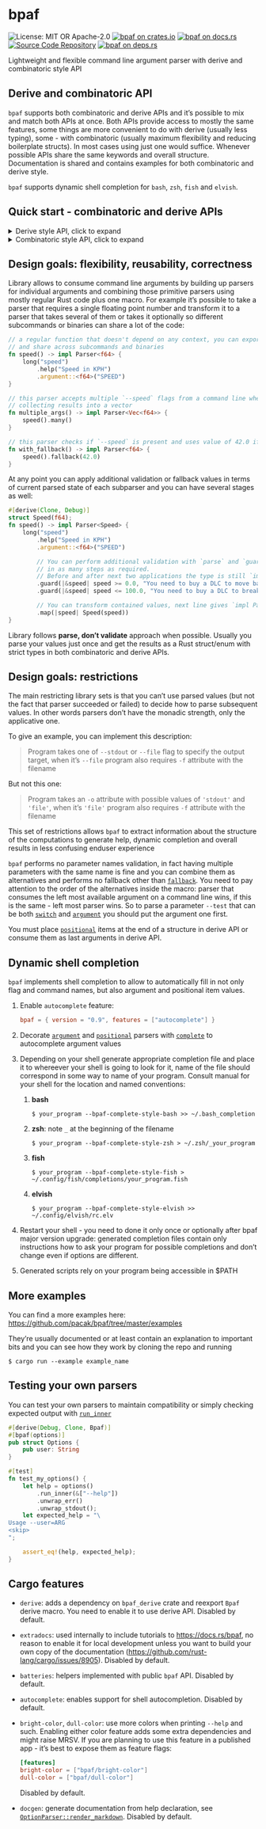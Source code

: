 # bpaf
  ![License: MIT OR Apache-2.0](https://img.shields.io/badge/license-MIT%20OR%20Apache--2.0-blue)
  [![bpaf on crates.io](https://img.shields.io/crates/v/bpaf)](https://crates.io/crates/bpaf)
  [![bpaf on docs.rs](https://docs.rs/bpaf/badge.svg)](https://docs.rs/bpaf)
  [![Source Code Repository](https://img.shields.io/badge/Code-On%20github.com-blue)](https://github.com/pacak/bpaf)
  [![bpaf on deps.rs](https://deps.rs/repo/github/pacak/bpaf/status.svg)](https://deps.rs/repo/github/pacak/bpaf)

Lightweight and flexible command line argument parser with derive and combinatoric style API

## Derive and combinatoric API

`bpaf` supports both combinatoric and derive APIs and it’s possible to mix and match both APIs
at once. Both APIs provide access to mostly the same features, some things are more convenient
to do with derive (usually less typing), some - with combinatoric (usually maximum flexibility
and reducing boilerplate structs). In most cases using just one would suffice. Whenever
possible APIs share the same keywords and overall structure. Documentation is shared and
contains examples for both combinatoric and derive style.

`bpaf` supports dynamic shell completion for `bash`, `zsh`, `fish` and `elvish`.


## Quick start - combinatoric and derive APIs

<details>
<summary style="display: list-item;">Derive style API, click to expand</summary>

1. Add `bpaf` under `[dependencies]` in your `Cargo.toml`


	```toml
	[dependencies]
	bpaf = { version = "0.9", features = ["derive"] }
	```

2. Define a structure containing command line attributes and run generated function


	```rust
	use bpaf::Bpaf;

	#[derive(Clone, Debug, Bpaf)]
	#[bpaf(options, version)]
	/// Accept speed and distance, print them
	struct SpeedAndDistance {
	    /// Speed in KPH
	    speed: f64,
	    /// Distance in miles
	    distance: f64,
	}

	fn main() {
	    // #[derive(Bpaf)] generates `speed_and_distance` function
	    let opts = speed_and_distance().run();
	    println!("Options: {:?}", opts);
	}
	```


3. Try to run the app


	```console
	% very_basic --help
	Accept speed and distance, print them

	Usage: --speed=ARG --distance=ARG

	Available options:
	        --speed=ARG     Speed in KPH
	        --distance=ARG  Distance in miles
	    -h, --help            Prints help information
	    -V, --version         Prints version information

	% very_basic --speed 100
	Expected --distance ARG, pass --help for usage information

	% very_basic --speed 100 --distance 500
	Options: SpeedAndDistance { speed: 100.0, distance: 500.0 }

	% very_basic --version
	Version: 0.9.0 (taken from Cargo.toml by default)
	```
</details>

<details>
<summary style="display: list-item;">Combinatoric style API, click to expand</summary>

1. Add `bpaf` under `[dependencies]` in your `Cargo.toml`


	```toml
	[dependencies]
	bpaf = "0.9"


2. Declare parsers for components, combine them and run it


	```rust
	use bpaf::{construct, long, Parser};
	#[derive(Clone, Debug)]
	struct SpeedAndDistance {
	    /// Speed in KPH
	    speed: f64,
	    /// Distance in miles
	    distance: f64,
	}

	fn main() {
	    // primitive parsers
	    let speed = long("speed")
	        .help("Speed in KPG")
	        .argument::<f64>("SPEED");

	    let distance = long("distance")
	        .help("Distance in miles")
	        .argument::<f64>("DIST");

	    // parser containing information about both speed and distance
	    let parser = construct!(SpeedAndDistance { speed, distance });

	    // option parser with metainformation attached
	    let speed_and_distance
	        = parser
	        .to_options()
	        .descr("Accept speed and distance, print them");

	    let opts = speed_and_distance.run();
	    println!("Options: {:?}", opts);
	}
	```


3. Try to run the app


	```console
	% very_basic --help
	Accept speed and distance, print them

	Usage: --speed=ARG --distance=ARG

	Available options:
	        --speed=ARG     Speed in KPH
	        --distance=ARG  Distance in miles
	    -h, --help          Prints help information
	    -V, --version       Prints version information

	% very_basic --speed 100
	Expected --distance ARG, pass --help for usage information

	% very_basic --speed 100 --distance 500
	Options: SpeedAndDistance { speed: 100.0, distance: 500.0 }

	% very_basic --version
	Version: 0.5.0 (taken from Cargo.toml by default)
	```

</details>

## Design goals: flexibility, reusability, correctness

Library allows to consume command line arguments by building up parsers for individual
arguments and combining those primitive parsers using mostly regular Rust code plus one macro.
For example it’s possible to take a parser that requires a single floating point number and
transform it to a parser that takes several of them or takes it optionally so different
subcommands or binaries can share a lot of the code:


```rust
// a regular function that doesn't depend on any context, you can export it
// and share across subcommands and binaries
fn speed() -> impl Parser<f64> {
    long("speed")
        .help("Speed in KPH")
        .argument::<f64>("SPEED")
}

// this parser accepts multiple `--speed` flags from a command line when used,
// collecting results into a vector
fn multiple_args() -> impl Parser<Vec<f64>> {
    speed().many()
}

// this parser checks if `--speed` is present and uses value of 42.0 if it's not
fn with_fallback() -> impl Parser<f64> {
    speed().fallback(42.0)
}
```

At any point you can apply additional validation or fallback values in terms of current parsed
state of each subparser and you can have several stages as well:


```rust
#[derive(Clone, Debug)]
struct Speed(f64);
fn speed() -> impl Parser<Speed> {
    long("speed")
        .help("Speed in KPH")
        .argument::<f64>("SPEED")

        // You can perform additional validation with `parse` and `guard` functions
        // in as many steps as required.
        // Before and after next two applications the type is still `impl Parser<f64>`
        .guard(|&speed| speed >= 0.0, "You need to buy a DLC to move backwards")
        .guard(|&speed| speed <= 100.0, "You need to buy a DLC to break the speed limits")

        // You can transform contained values, next line gives `impl Parser<Speed>` as a result
        .map(|speed| Speed(speed))
}
```

Library follows **parse, don’t validate** approach when possible. Usually you parse your values
just once and get the results as a Rust struct/enum with strict types  in both combinatoric and
derive APIs.


## Design goals: restrictions

The main restricting library sets is that you can’t use parsed values (but not the fact that
parser succeeded or failed) to decide how to parse subsequent values. In other words parsers
don’t have the monadic strength, only the applicative one.

To give an example, you can implement this description:


> Program takes one of `--stdout` or `--file` flag to specify the output target, when it’s
> `--file` program also requires `-f` attribute with the filename

But not this one:

> Program takes an `-o` attribute with possible values of `'stdout'` and `'file'`, when it’s
> `'file'` program also requires `-f` attribute with the filename


This set of restrictions allows `bpaf` to extract information about the structure of the
computations to generate help, dynamic completion and overall results in less confusing enduser
experience

`bpaf` performs no parameter names validation, in fact having multiple parameters with the same
name is fine and you can combine them as alternatives and performs no fallback other than
[`fallback`][__link10]. You need to pay attention to the order of the alternatives inside the
macro: parser that consumes the left most available argument on a command line wins, if this is
the same - left most parser wins. So to parse a parameter `--test` that can be both
[`switch`][__link11] and [`argument`][__link12] you should put the argument one first.

You must place [`positional`][__link13] items at the end of a structure in derive API or
consume them as last arguments in derive API.


## Dynamic shell completion

`bpaf` implements shell completion to allow to automatically fill in not only flag and command
names, but also argument and positional item values.

1. Enable `autocomplete` feature:


	```toml
	bpaf = { version = "0.9", features = ["autocomplete"] }
	```


2. Decorate [`argument`][__link14] and [`positional`][__link15] parsers with
    [`complete`][__link16] to autocomplete argument values


3. Depending on your shell generate appropriate completion file and place it to whereever your
    shell is going to look for it, name of the file should correspond in some way to name of
    your program. Consult manual for your shell for the location and named conventions:

	 1. **bash**
		```console
		$ your_program --bpaf-complete-style-bash >> ~/.bash_completion
		```


	 1. **zsh**: note `_` at the beginning of the filename
		```console
		$ your_program --bpaf-complete-style-zsh > ~/.zsh/_your_program
		```


	 1. **fish**
		```console
		$ your_program --bpaf-complete-style-fish > ~/.config/fish/completions/your_program.fish
		```


	 1. **elvish**
		```console
		$ your_program --bpaf-complete-style-elvish >> ~/.config/elvish/rc.elv
		```




4. Restart your shell - you need to done it only once or optionally after bpaf major version
    upgrade: generated completion files contain only instructions how to ask your program for
    possible completions and don’t change even if options are different.


5. Generated scripts rely on your program being accessible in $PATH




## More examples

You can find a more examples here: <https://github.com/pacak/bpaf/tree/master/examples>

They’re usually documented or at least contain an explanation to important bits and you can see
how they work by cloning the repo and running


```shell
$ cargo run --example example_name
```


## Testing your own parsers

You can test your own parsers to maintain compatibility or simply checking expected output with [`run_inner`][__link18]


```rust
#[derive(Debug, Clone, Bpaf)]
#[bpaf(options)]
pub struct Options {
    pub user: String
}

#[test]
fn test_my_options() {
    let help = options()
        .run_inner(&["--help"])
        .unwrap_err()
        .unwrap_stdout();
    let expected_help = "\
Usage --user=ARG
<skip>
";

    assert_eq!(help, expected_help);
}
```


## Cargo features

 - `derive`: adds a dependency on `bpaf_derive` crate and reexport `Bpaf` derive macro. You
   need to enable it to use derive API. Disabled by default.


 - `extradocs`: used internally to include tutorials to <https://docs.rs/bpaf>, no reason to
   enable it for local development unless you want to build your own copy of the documentation
   (<https://github.com/rust-lang/cargo/issues/8905>). Disabled by default.


 - `batteries`: helpers implemented with public `bpaf` API. Disabled by default.


 - `autocomplete`: enables support for shell autocompletion. Disabled by default.


 - `bright-color`, `dull-color`: use more colors when printing `--help` and such. Enabling
   either color feature adds some extra dependencies and might raise MRSV. If you are planning
   to use this feature in a published app - it’s best to expose them as feature flags:


	```toml
	[features]
	bright-color = ["bpaf/bright-color"]
	dull-color = ["bpaf/dull-color"]
	```

	Disabled by default.


 - `docgen`: generate documentation from help declaration, see [`OptionParser::render_markdown`][__link21]. Disabled by default.




 [__cargo_doc2readme_dependencies_info]: ggGkYW0AYXSEG52uRQSwBdezG6GWW8ODAbr5G6KRmT_WpUB5G9hPmBcUiIp6YXKEG67Vn_d8EgCjGwx1q1eGjg8OG62q7Al6912tG9tijfvWADwPYWSBgmRicGFmZTAuOC4w
 [__link10]: https://docs.rs/bpaf/0.9.3/bpaf/?search=bpaf::Parser::fallback
 [__link11]: https://docs.rs/bpaf/0.9.3/bpaf/?search=parsers::NamedArg::switch
 [__link12]: https://docs.rs/bpaf/0.9.3/bpaf/?search=parsers::NamedArg::argument
 [__link13]: https://docs.rs/bpaf/0.9.3/bpaf/?search=params::positional
 [__link14]: https://docs.rs/bpaf/0.9.3/bpaf/?search=parsers::NamedArg::argument
 [__link15]: https://docs.rs/bpaf/0.9.3/bpaf/?search=params::positional
 [__link16]: https://docs.rs/bpaf/0.9.3/bpaf/?search=bpaf::Parser::complete
 [__link18]: https://docs.rs/bpaf/0.9.3/bpaf/?search=info::OptionParser::run_inner
 [__link21]: https://docs.rs/bpaf/0.9.3/bpaf/?search=info::OptionParser::render_markdown
